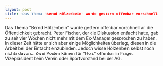 ```yaml
---
layout: post
title: "Das Thema "Bernd Hölzenbein" wurde gestern offenbar vorschnell an die Öffentlichkeit gebracht."
---
```


Das Thema "Bernd Hölzenbein" wurde gestern offenbar vorschnell an die Öffentlichkeit gebracht. Peter Fischer, der die Diskussion entfacht hatte, gab zu seit vier Wochen nicht mehr mit dem Ex-Manager gesprochen zu haben. In dieser Zeit hätte er sich aber einige Möglichkeiten überlegt, diesen in die Arbeit bei der Eintacht einzubinden. Jedoch wisse Hölzenbein selbst noch nichts davon... Zwei Posten kämen für "Holz" offenbar in Frage: Vizepräsident beim Verein oder Sportvorstand bei der AG.
